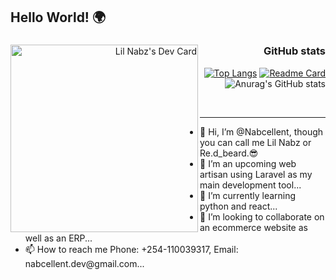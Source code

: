 ## Hello World! 🌍

<div align="right">
	<a href="https://app.daily.dev/lil_nabz"><img align="left" src="https://github.com/Nabcellent/Nabcellent/blob/main/devcard.svg" width="300" alt="Lil Nabz's Dev Card"/></a>

### GitHub stats
[![Top Langs](https://github-readme-stats.vercel.app/api/top-langs/?username=nabcellent&langs_count=5&layout=compact&theme=shades-of-purple)](https://github.com/anuraghazra/github-readme-stats)
[![Readme Card](https://github-readme-stats.vercel.app/api/pin/?username=nabcellent&repo=codeigniter4-eloquent&theme=radical)](https://github.com/anuraghazra/github-readme-stats)
![Anurag's GitHub stats](https://github-readme-stats.vercel.app/api?username=nabcellent&show_icons=true&theme=radical) 



	
	
</div>
<br/>
<hr>
<ul>
	<li>   👋 Hi, I’m @Nabcellent, though you can call me Lil Nabz or Re.d_beard.😎</li>
<li>    👀 I’m an upcoming web artisan using Laravel as my main development tool...</li>
<li>    🌱 I’m currently learning python and react...</li>
<li>    💞️ I’m looking to collaborate on an ecommerce website as well as an ERP...</li>
<li>   📫 How to reach me Phone: +254-110039317, Email: nabcellent.dev@gmail.com...</li>
<ul/>




<!---
Nabcellent/Nabcellent is a ✨ special ✨ repository because its `README.md` (this file) appears on your GitHub profile.
You can click the Preview link to take a look at your changes.
--->
